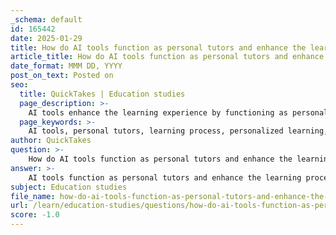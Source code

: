 ```yaml
---
_schema: default
id: 165442
date: 2025-01-29
title: How do AI tools function as personal tutors and enhance the learning process?
article_title: How do AI tools function as personal tutors and enhance the learning process?
date_format: MMM DD, YYYY
post_on_text: Posted on
seo:
  title: QuickTakes | Education studies
  page_description: >-
    AI tools enhance the learning experience by functioning as personal tutors through personalized learning, instant feedback, accessible resources, increased student engagement, effective time management, and fostering a supportive learning environment.
  page_keywords: >-
    AI tools, personal tutors, learning process, personalized learning, instant feedback, resource accessibility, student engagement, time management, learning from mistakes, supportive learning environment
author: QuickTakes
question: >-
    How do AI tools function as personal tutors and enhance the learning process?
answer: >-
    AI tools function as personal tutors and enhance the learning process in several impactful ways:\n\n1. **Personalized Learning**: AI tools can analyze a student's performance and learning style to create customized study plans. For instance, they can identify areas where a student struggles and provide targeted resources or exercises to improve those specific skills. This tailored approach ensures that students focus on their weaknesses, making their study time more efficient.\n\n2. **Instant Feedback**: Many AI tools, such as chatbots and educational platforms, offer real-time feedback on quizzes and assignments. This immediate response helps students understand their mistakes and learn from them, reinforcing knowledge retention and preventing the repetition of errors.\n\n3. **Resource Accessibility**: AI tools can summarize complex topics, generate quizzes, and provide explanations in a digestible format. This capability allows students to grasp difficult concepts more easily and encourages independent learning. For example, an AI tool might break down a challenging mathematical concept into simpler steps, making it more approachable.\n\n4. **Engagement and Motivation**: By incorporating gamification elements, such as rewards for completing tasks or achieving milestones, AI tools can enhance student engagement. This increased motivation can lead to better learning outcomes as students are more likely to participate actively in their education.\n\n5. **Time Management**: AI tools can help students manage their study schedules effectively. By analyzing their workload and deadlines, these tools can suggest optimal study times and break down tasks into manageable segments, promoting better time management skills.\n\n6. **Learning from Mistakes**: AI tools can track a student's errors over time, allowing them to reflect on their learning journey. By keeping a record of mistakes and providing insights into common pitfalls, these tools encourage a growth mindset and help students learn from their experiences.\n\n7. **Supportive Learning Environment**: AI tools can facilitate communication between students and tutors, providing platforms for questions and discussions. Features like screen sharing and video conferencing enhance the tutoring experience, making it more interactive and supportive.\n\nIn summary, AI tools serve as effective personal tutors by providing personalized learning experiences, instant feedback, and resources that enhance engagement and motivation. They also support time management and encourage learning from mistakes, ultimately leading to improved academic performance.
subject: Education studies
file_name: how-do-ai-tools-function-as-personal-tutors-and-enhance-the-learning-process.md
url: /learn/education-studies/questions/how-do-ai-tools-function-as-personal-tutors-and-enhance-the-learning-process
score: -1.0
---
```


&nbsp;